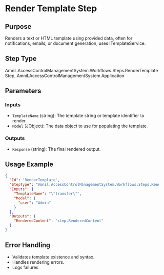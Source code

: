 # Render Template Step

## Purpose
Renders a text or HTML template using provided data, often for notifications, emails, or document generation, uses ITemplateService.

## Step Type
Amnil.AccessControlManagementSystem.Workflows.Steps.RenderTemplateStep, Amnil.AccessControlManagementSystem.Application

## Parameters

### Inputs
- `TemplateName` (string): The template string or template identifier to render.
- `Model` (JObject): The data object to use for populating the template.

### Outputs
- `Response` (string): The final rendered output.

## Usage Example
```json
{
  "Id": "RenderTemplate",
  "StepType": "Amnil.AccessControlManagementSystem.Workflows.Steps.RenderTemplateStep, Amnil.AccessControlManagementSystem.Application",
  "Inputs": {
    "TemplateName": "\"transfer\"",
    "Model": {
      "user": "Admin"
    }
  },
  "Outputs": {
    "RenderedContent": "step.RenderedContent"
  }
}
```

## Error Handling
- Validates template existence and syntax.
- Handles rendering errors.
- Logs failures.